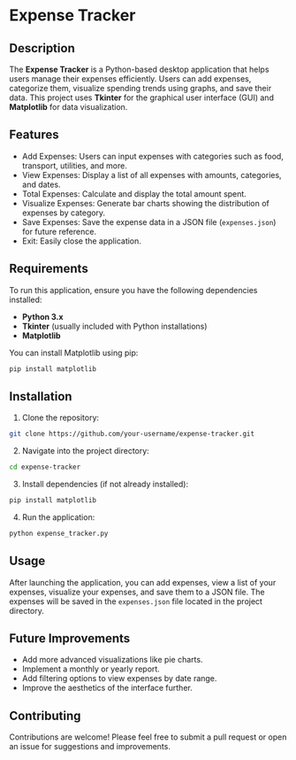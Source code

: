 
# Expense Tracker

## Description

The **Expense Tracker** is a Python-based desktop application that helps users manage their expenses efficiently. 
Users can add expenses, categorize them, visualize spending trends using graphs, and save their data. 
This project uses **Tkinter** for the graphical user interface (GUI) and **Matplotlib** for data visualization.

## Features

- Add Expenses: Users can input expenses with categories such as food, transport, utilities, and more.
- View Expenses: Display a list of all expenses with amounts, categories, and dates.
- Total Expenses: Calculate and display the total amount spent.
- Visualize Expenses: Generate bar charts showing the distribution of expenses by category.
- Save Expenses: Save the expense data in a JSON file (`expenses.json`) for future reference.
- Exit: Easily close the application.

## Requirements

To run this application, ensure you have the following dependencies installed:

- **Python 3.x**
- **Tkinter** (usually included with Python installations)
- **Matplotlib**

You can install Matplotlib using pip:

```bash
pip install matplotlib
```

## Installation

1. Clone the repository:

```bash
git clone https://github.com/your-username/expense-tracker.git
```

2. Navigate into the project directory:

```bash
cd expense-tracker
```

3. Install dependencies (if not already installed):

```bash
pip install matplotlib
```

4. Run the application:

```bash
python expense_tracker.py
```

## Usage

After launching the application, you can add expenses, view a list of your expenses, visualize your expenses, 
and save them to a JSON file.
The expenses will be saved in the `expenses.json` file located in the project directory.

## Future Improvements

- Add more advanced visualizations like pie charts.
- Implement a monthly or yearly report.
- Add filtering options to view expenses by date range.
- Improve the aesthetics of the interface further.


## Contributing
Contributions are welcome! Please feel free to submit a pull request or open an issue for suggestions and improvements.
